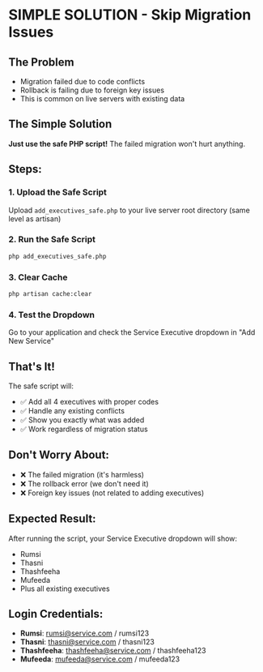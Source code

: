 # SIMPLE SOLUTION - Skip Migration Issues

## The Problem
- Migration failed due to code conflicts
- Rollback is failing due to foreign key issues
- This is common on live servers with existing data

## The Simple Solution

**Just use the safe PHP script!** The failed migration won't hurt anything.

## Steps:

### 1. Upload the Safe Script
Upload `add_executives_safe.php` to your live server root directory (same level as artisan)

### 2. Run the Safe Script
```bash
php add_executives_safe.php
```

### 3. Clear Cache
```bash
php artisan cache:clear
```

### 4. Test the Dropdown
Go to your application and check the Service Executive dropdown in "Add New Service"

## That's It!

The safe script will:
- ✅ Add all 4 executives with proper codes
- ✅ Handle any existing conflicts
- ✅ Show you exactly what was added
- ✅ Work regardless of migration status

## Don't Worry About:
- ❌ The failed migration (it's harmless)
- ❌ The rollback error (we don't need it)
- ❌ Foreign key issues (not related to adding executives)

## Expected Result:
After running the script, your Service Executive dropdown will show:
- Rumsi
- Thasni  
- Thashfeeha
- Mufeeda
- Plus all existing executives

## Login Credentials:
- **Rumsi**: rumsi@service.com / rumsi123
- **Thasni**: thasni@service.com / thasni123  
- **Thashfeeha**: thashfeeha@service.com / thashfeeha123
- **Mufeeda**: mufeeda@service.com / mufeeda123